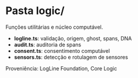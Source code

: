 # Pasta logic/

Funções utilitárias e núcleo computável.

- **logline.ts**: validação, origem, ghost, spans, DNA
- **audit.ts**: auditoria de spans
- **consent.ts**: consentimento computável
- **sensors.ts**: detecção e rotulagem de sensores

Proveniência: LogLine Foundation, Core Logic